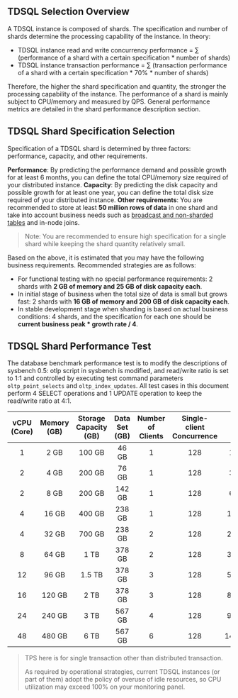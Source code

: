 ## TDSQL Selection Overview

A TDSQL instance is composed of shards. The specification and number of shards determine the processing capability of the instance. In theory:

- TDSQL instance read and write concurrency performance = ∑ (performance of a shard with a certain specification * number of shards)
- TDSQL instance transaction performance = ∑ (transaction performance of a shard with a certain specification * 70% * number of shards)

Therefore, the higher the shard specification and quantity, the stronger the processing capability of the instance. The performance of a shard is mainly subject to CPU/memory and measured by QPS. General performance metrics are detailed in the shard performance description section.


## TDSQL Shard Specification Selection

Specification of a TDSQL shard is determined by three factors: performance, capacity, and other requirements.

**Performance**: By predicting the performance demand and possible growth for at least 6 months, you can define the total CPU/memory size required of your distributed instance.
**Capacity**: By predicting the disk capacity and possible growth for at least one year, you can define the total disk size required of your distributed instance.
**Other requirements**: You are recommended to store at least **50 million rows of data** in one shard and take into account business needs such as [broadcast and non-sharded tables](https://intl.cloud.tencent.com/document/product/1042/33358) and in-node joins.

> Note: You are recommended to ensure high specification for a single shard while keeping the shard quantity relatively small.

Based on the above, it is estimated that you may have the following business requirements. Recommended strategies are as follows:

- For functional testing with no special performance requirements: 2 shards with **2 GB of memory and 25 GB of disk capacity each**.
- In initial stage of business when the total size of data is small but grows fast: 2 shards with **16 GB of memory and 200 GB of disk capacity each**.
- In stable development stage when sharding is based on actual business conditions: 4 shards, and the specification for each one should be **current business peak * growth rate / 4**.


## TDSQL Shard Performance Test

The database benchmark performance test is to modify the descriptions of sysbench 0.5: otlp script in sysbench is modified, and read/write ratio is set to 1:1 and controlled by executing test command parameters `oltp_point_selects` and `oltp_index_updates`. All test cases in this document perform 4 SELECT operations and 1 UPDATE operation to keep the read/write ratio at 4:1.

|vCPU (Core)|Memory (GB)|Storage Capacity (GB)|Data Set (GB)|Number of Clients|Single-client Concurrence|QPS|TPS|
|:--:|:--:|:--:|:--:|:--:|:--:|:--:|:--:|
|1|2 GB|100 GB|46 GB|1|128|1880|351|
|2|4 GB|200 GB|76 GB|1|128|3983|797|
|2|8 GB|200 GB|142 GB|1|128|6151|1210|
|4|16 GB|400 GB|238 GB|1|128|10098|2119|
|4|32 GB|700 GB|238 GB|2|128|20125|3549|
|8|64 GB|1 TB|378 GB|2|128|37956|7002|
|12|96 GB|1.5 TB|378 GB|3|128|51026|10591|
|16|120 GB|2 TB|378 GB|3|128|81050|15013|
|24|240 GB|3 TB|567 GB|4|128|96891|17698|
|48|480 GB|6 TB|567 GB|6|128|140256|26599|


> TPS here is for single transaction other than distributed transaction.
> 
> As required by operational strategies, current TDSQL instances (or part of them) adopt the policy of overuse of idle resources, so CPU utilization may exceed 100% on your monitoring panel.
